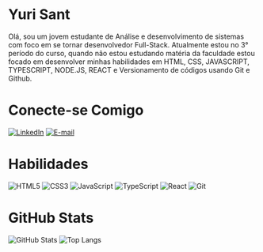 # Yuri Sant
Olá, sou um jovem estudante de Análise e desenvolvimento de sistemas com foco em se tornar desenvolvedor Full-Stack. Atualmente estou no 3° período do curso, quando não estou estudando matéria da faculdade estou focado em desenvolver minhas habilidades em HTML, CSS, JAVASCRIPT, TYPESCRIPT, NODE.JS, REACT e Versionamento de códigos usando Git e Github.

# Conecte-se Comigo
[![LinkedIn](https://img.shields.io/badge/LinkedIn-0077B5?style=for-the-badge&logo=linkedin&logoColor=white)](https://www.linkedin.com/in/yurisant/)
[![E-mail](https://img.shields.io/badge/-Email-000?style=for-the-badge&logo=microsoft-outlook&logoColor=A9A9A9)](mailto:contatoyurisant@hotmail.com)


# Habilidades
![HTML5](https://img.shields.io/badge/HTML5-E34F26?style=for-the-badge&logo=html5&logoColor=white)
![CSS3](https://img.shields.io/badge/CSS3-1572B6?style=for-the-badge&logo=css3&logoColor=white)
![JavaScript](https://img.shields.io/badge/JavaScript-F7DF1E?style=for-the-badge&logo=javascript&logoColor=black)
![TypeScript](https://img.shields.io/badge/TypeScript-007ACC?style=for-the-badge&logo=typescript&logoColor=white)
![React](https://img.shields.io/badge/React-20232A?style=for-the-badge&logo=react&logoColor=61DAFB)
![Git](https://img.shields.io/badge/GIT-E44C30?style=for-the-badge&logo=git&logoColor=white)


# GitHub Stats
![GitHub Stats](https://github-readme-stats.vercel.app/api?username=yurisant23&theme=transparent&bg_color=000&border_color=696969&show_icons=true&icon_color=30A3DC&title_color=A9A9A9&text_color=FFF&hide_title=true&hide=stars) 
![Top Langs](https://github-readme-stats-git-masterrstaa-rickstaa.vercel.app/api/top-langs/?username=yurisant23&layout=compact&bg_color=000&border_color=696969&title_color=ffff&text_color=FFF)
